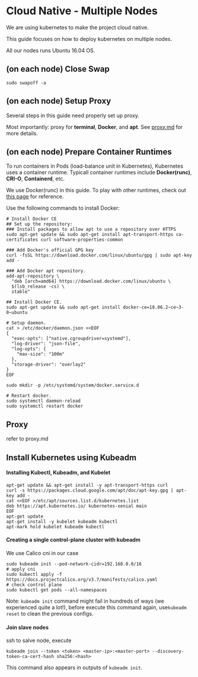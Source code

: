 # Cloud Native - Multiple Nodes

We are using kubernetes to make the project cloud native.

This guide focuses on how to deploy kubernetes on multiple nodes.

All our nodes runs Ubuntu 16.04 OS.

## (on each node) Close Swap
```
sudo swapoff -a
```

## (on each node) Setup Proxy
Several steps in this guide need properly set up proxy.

Most importantly: proxy for **terminal**, **Docker**, and **apt**. See [proxy.md](./proxy.md) for more details.


## (on each node) Prepare Container Runtimes

To run containers in Pods (load-balance unit in Kubernetes), Kubernetes uses a container runtime. Typicall container runtimes include **Docker(runc)**, **CRI-O**, **Containerd**, etc.

We use Docker(runc) in this guide. To play with other runtimes, check out [this page](https://kubernetes.io/docs/setup/production-environment/container-runtimes/) for reference.

Use the following commands to install Docker:
```shell
# Install Docker CE
## Set up the repository:
### Install packages to allow apt to use a repository over HTTPS
sudo apt-get update && sudo apt-get install apt-transport-https ca-certificates curl software-properties-common

### Add Docker's official GPG key
curl -fsSL https://download.docker.com/linux/ubuntu/gpg | sudo apt-key add -

### Add Docker apt repository.
add-apt-repository \
  "deb [arch=amd64] https://download.docker.com/linux/ubuntu \
  $(lsb_release -cs) \
  stable"

## Install Docker CE.
sudo apt-get update && sudo apt-get install docker-ce=18.06.2~ce~3-0~ubuntu

# Setup daemon.
cat > /etc/docker/daemon.json <<EOF
{
  "exec-opts": ["native.cgroupdriver=systemd"],
  "log-driver": "json-file",
  "log-opts": {
    "max-size": "100m"
  },
  "storage-driver": "overlay2"
}
EOF

sudo mkdir -p /etc/systemd/system/docker.service.d

# Restart docker.
sudo systemctl daemon-reload
sudo systemctl restart docker
```

## Proxy
refer to proxy.md

## Install Kubernetes using Kubeadm

#### Installing Kubectl, Kubeadm, and Kubelet
```
apt-get update && apt-get install -y apt-transport-https curl
curl -s https://packages.cloud.google.com/apt/doc/apt-key.gpg | apt-key add -
cat <<EOF >/etc/apt/sources.list.d/kubernetes.list
deb https://apt.kubernetes.io/ kubernetes-xenial main
EOF
apt-get update
apt-get install -y kubelet kubeadm kubectl
apt-mark hold kubelet kubeadm kubectl
```

#### Creating a single control-plane cluster with kubeadm
We use Calico cni in our case
```
sudo kubeadm init --pod-network-cidr=192.168.0.0/16
# apply cni
sudo kubectl apply -f https://docs.projectcalico.org/v3.7/manifests/calico.yaml
# check control plane
sudo kubectl get pods --all-namespaces
```
Note: `kubeadm init` command might fail in hundreds of ways (we experienced quite a lot!),
before execute this command again, use`kubeadm reset` to clean the previous configs.

#### Join slave nodes
ssh to salve node, execute
```
kubeadm join --token <token> <master-ip>:<master-port> --discovery-token-ca-cert-hash sha256:<hash>
```
This command also appears in outputs of `kubeadm init`.
